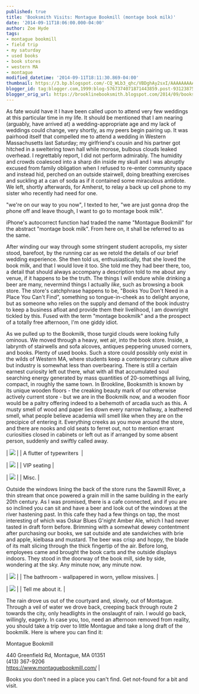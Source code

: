 ```yaml
---
published: true
title: 'Booksmith Visits: Montague Bookmill (montage book milk)'
date: '2014-09-11T18:06:00.000-04:00'
author: Zoe Hyde
tags:
- montague bookmill
- field trip
- my saturday
- used books
- book stores
- western MA
- montague
modified_datetime: '2014-09-11T18:11:30.869-04:00'
thumbnail: https://3.bp.blogspot.com/-CQ_WLb3_qhc/VBDghAy2sxI/AAAAAAAAAf8/8wyttSIAGrQ/s72-c/Photo%2BSep%2B06%2C%2B3%2B22%2B07%2BPM.jpg
blogger_id: tag:blogger.com,1999:blog-5767374071871443859.post-931238756094639080
blogger_orig_url: https://brooklinebooksmith.blogspot.com/2014/09/booksmith-visits-montague-bookmill.html
---
```

As fate would have it I have been called upon to attend very few weddings at this particular time in my life. It should be mentioned that I am nearing (arguably, have arrived at) a wedding-appropriate age and my lack of weddings could change, very shortly, as my peers begin pairing up. It was pairhood itself that compelled me to attend a wedding in Western Massachusetts last Saturday; my girlfriend's cousin and his partner got hitched in a sweltering town hall while morose, bulbous clouds leaked overhead. I regrettably report, I did not perform admirably. The humidity and crowds coalesced into a sharp din inside my skull and I was abruptly excused from family obligation when I refused to re-enter community space and instead hid, perched on an outside stairwell, doing breathing exercises and suckling at a can of soda as if it contained some miraculous antidote. We left, shortly afterwards, for Amherst, to relay a back up cell phone to my sister who recently had need for one.

"we're on our way to you now", I texted to her, "we are just gonna drop the phone off and leave though, I want to go to montage book milk".

iPhone's autocorrect function had traded the name "Montague Bookmill" for the abstract "montage book milk". From here on, it shall be referred to as the same.

After winding our way through some stringent student acropolis, my sister stood, barefoot, by the running car as we retold the details of our brief wedding experience. She then told us, enthusiastically, that she loved the book milk, and that I would love it too. She told me they had beer there, too, a detail that should always accompany a description told to me about any venue, if it happens to be the truth. The things I will endure while drinking a beer are many, nevermind things I actually _like_, such as browsing a book store. The store's catchphrase happens to be, "Books You Don't Need in a Place You Can't Find", something so tongue-in-cheek as to delight anyone, but as someone who relies on the supply and demand of the book industry to keep a business afloat and provide them their livelihood, I am downright tickled by this. Fused with the term "montage bookmilk" and a the prospect of a totally free afternoon, I'm one giddy idiot.  





As we pulled up to the Bookmilk, those turgid clouds were looking fully ominous. We moved through a heavy, wet air, into the book store. Inside, a labrynth of stairwells and sofa alcoves, antiques peppering unused corners, and books. Plenty of used books. Such a store could possibly only exist in the wilds of Western MA, where students keep a contemporary culture alive but industry is somewhat less than overbearing. There is still a certain earnest curiosity left out there, what with all that accumulated soul searching energy generated by mass quantities of 20-somethings all living, compact, in roughly the same town. In Brookline, Booksmith is known by its unique wooden floors - the creaking beauty mark of our otherwise actively current store - but we are in the Bookmilk now, and a wooden floor would be a paltry offering indeed to a behemoth of arcadia such as this. A musty smell of wood and paper lies down every narrow hallway, a leathered smell, what people believe academia will smell like when they are on the precipice of entering it. Everything creeks as you move around the store, and there are nooks and old seats to ferret out, not to mention errant curiosities closed in cabinets or left out as if arranged by some absent person, suddenly and swiftly called away. 







| [![](https://3.bp.blogspot.com/-CQ_WLb3_qhc/VBDghAy2sxI/AAAAAAAAAf8/8wyttSIAGrQ/s1600/Photo%2BSep%2B06%2C%2B3%2B22%2B07%2BPM.jpg)](https://3.bp.blogspot.com/-CQ_WLb3_qhc/VBDghAy2sxI/AAAAAAAAAf8/8wyttSIAGrQ/s1600/Photo%2BSep%2B06%2C%2B3%2B22%2B07%2BPM.jpg) |
| A flutter of typewriters  |



| [![](https://1.bp.blogspot.com/-S07LWlYQda8/VBDghXlbDBI/AAAAAAAAAgA/43NP_ka3Dpw/s1600/Photo%2BSep%2B06%2C%2B3%2B26%2B38%2BPM.jpg)](https://1.bp.blogspot.com/-S07LWlYQda8/VBDghXlbDBI/AAAAAAAAAgA/43NP_ka3Dpw/s1600/Photo%2BSep%2B06%2C%2B3%2B26%2B38%2BPM.jpg) |
| VIP seating |



| [![](https://2.bp.blogspot.com/-aHjXuwGOU1I/VBDgiw-yTlI/AAAAAAAAAgQ/eKisicaYGKQ/s1600/Photo%2BSep%2B06%2C%2B3%2B22%2B17%2BPM.jpg)](https://2.bp.blogspot.com/-aHjXuwGOU1I/VBDgiw-yTlI/AAAAAAAAAgQ/eKisicaYGKQ/s1600/Photo%2BSep%2B06%2C%2B3%2B22%2B17%2BPM.jpg) |
| Misc. |

Outside the windows lining the back of the store runs the Sawmill River, a thin stream that once powered a grain mill in the same building in the early 20th century. As I was promised, there is a cafe connected, and if you are so inclined you can sit and have a beer and look out of the windows at the river hastening past. In this cafe they had a few things on tap, the most interesting of which was Oskar Blues G'night Amber Ale, which I had never tasted in draft form before. Brimming with a somewhat dewey contentment after purchasing our books, we sat outside and ate sandwiches with brie and apple, kielbasa and mustard. The beer was crisp and hoppy, the blade of its malt slicing through the thick fingertip of the air. Before long, employees came and brought the book carts and the outside displays indoors. They stood in the doorway of the book mill, side by side, wondering at the sky. Any minute now, any minute now.

| [![](https://3.bp.blogspot.com/-bjCLIvj2ZR4/VBIW7HRJoVI/AAAAAAAAAhQ/_jpBI04b0jQ/s1600/Photo%2BSep%2B06%2C%2B4%2B37%2B53%2BPM.jpg)](https://3.bp.blogspot.com/-bjCLIvj2ZR4/VBIW7HRJoVI/AAAAAAAAAhQ/_jpBI04b0jQ/s1600/Photo%2BSep%2B06%2C%2B4%2B37%2B53%2BPM.jpg) |
| The bathroom - wallpapered in worn, yellow missives. |

| [![](https://3.bp.blogspot.com/-LZx8v7QXee8/VBIW6BLw4JI/AAAAAAAAAhE/Wo3qAuCKysI/s1600/Photo%2BSep%2B06%2C%2B4%2B37%2B39%2BPM.jpg)](https://3.bp.blogspot.com/-LZx8v7QXee8/VBIW6BLw4JI/AAAAAAAAAhE/Wo3qAuCKysI/s1600/Photo%2BSep%2B06%2C%2B4%2B37%2B39%2BPM.jpg) |
| Tell me about it. |

The rain drove us out of the courtyard and, slowly, out of Montague. Through a veil of water we drove back, creeping back through route 2 towards the city, only headlights in the onslaught of rain. I would go back, willingly, eagerly. In case you, too, need an afternoon removed from reality, you should take a trip over to little Montague and take a long draft of the bookmilk. Here is where you can find it:

 Montague Bookmill

440 Greenfield Rd, Montague, MA 01351  
(413) 367-9206  
https://www.montaguebookmill.com/ |

Books you don't need in a place you can't find. Get not-found for a bit and visit. 

</div